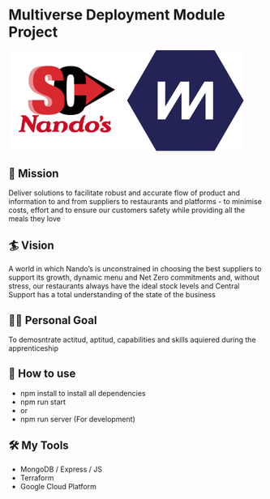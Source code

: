 # Multiverse Deployment Module Project

<img src="./assets/logo.png" style="width:230px" />
<img src="./assets/multiverse-logo.png" style="width:230px" />

## 🚀 Mission
Deliver solutions to facilitate robust and accurate flow of product and information to and from suppliers to restaurants and platforms - to minimise costs, effort and to ensure our customers safety while providing all the meals they love

## 🏄 Vision
A world in which Nando’s is unconstrained in choosing the best suppliers to support its growth, dynamic menu and Net Zero commitments and, without stress, our restaurants always have the ideal stock levels and Central Support has a total understanding of the state of the business

## 🏋🏽 Personal Goal
To demosntrate actitud, aptitud, capabilities and skills aquiered during the apprenticeship

## 🧭 How to use
- npm install to install all dependencies
- npm run start
- or
- npm run server (For development)



## 🛠️ My Tools
- MongoDB / Express / JS 
- Terraform
- Google Cloud Platform